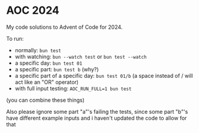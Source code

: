 # AOC 2024

My code solutions to Advent of Code for 2024.

To run:

-   normally: `bun test`
-   with watching: `bun --watch test` or `bun test --watch`
-   a specific day: `bun test 01`
-   a specific part: `bun test b` (why?)
-   a specific part of a specific day: `bun test 01/b` (a space instead of / will act like an "OR" operator)
-   with full input testing: `AOC_RUN_FULL=1 bun test`

(you can combine these things)

Also please ignore some part "a"'s failing the tests, since some part "b"'s have different example inputs and i haven't updated the code to allow for that
